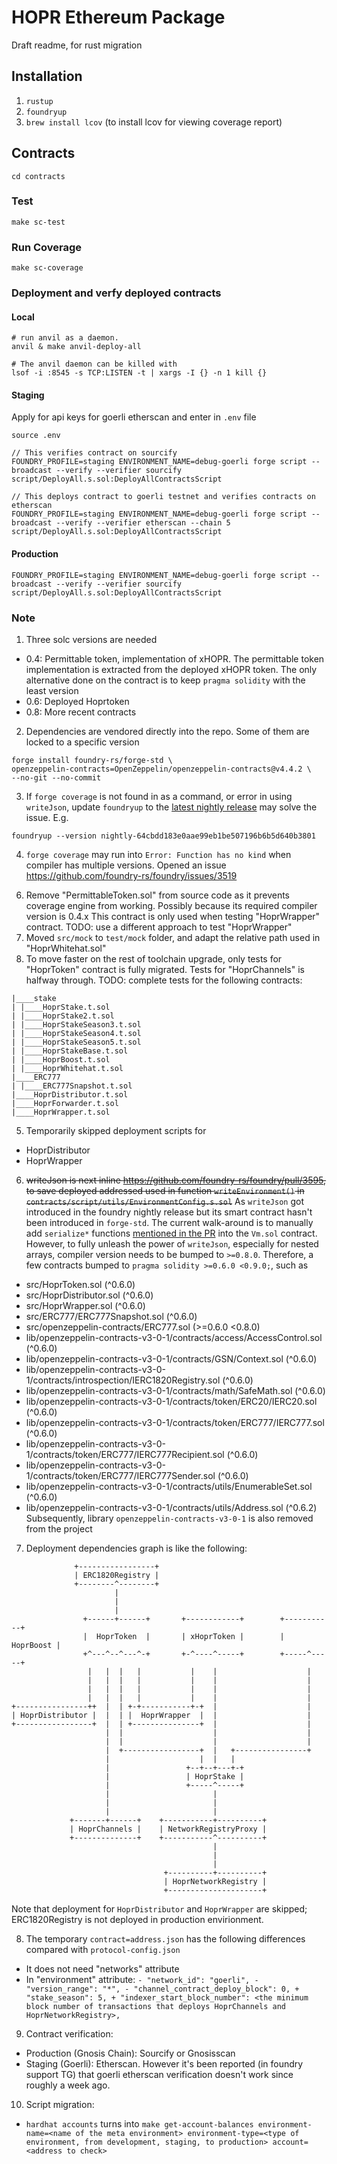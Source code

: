 # HOPR Ethereum Package

Draft readme, for rust migration

## Installation

1. `rustup`
2. `foundryup`
3. `brew install lcov` (to install lcov for viewing coverage report)

## Contracts

```
cd contracts
```

### Test

```
make sc-test
```

### Run Coverage

```
make sc-coverage
```

### Deployment and verfy deployed contracts

#### Local

```
# run anvil as a daemon.
anvil & make anvil-deploy-all
```

```
# The anvil daemon can be killed with
lsof -i :8545 -s TCP:LISTEN -t | xargs -I {} -n 1 kill {}
```

#### Staging

Apply for api keys for goerli etherscan and enter in `.env` file

```
source .env
```

```
// This verifies contract on sourcify
FOUNDRY_PROFILE=staging ENVIRONMENT_NAME=debug-goerli forge script --broadcast --verify --verifier sourcify script/DeployAll.s.sol:DeployAllContractsScript

// This deploys contract to goerli testnet and verifies contracts on etherscan
FOUNDRY_PROFILE=staging ENVIRONMENT_NAME=debug-goerli forge script --broadcast --verify --verifier etherscan --chain 5 script/DeployAll.s.sol:DeployAllContractsScript
```

#### Production

```
FOUNDRY_PROFILE=staging ENVIRONMENT_NAME=debug-goerli forge script --broadcast --verify --verifier sourcify script/DeployAll.s.sol:DeployAllContractsScript
```

### Note

1. Three solc versions are needed

- 0.4: Permittable token, implementation of xHOPR. The permittable token implementation is extracted from the deployed xHOPR token. The only alternative done on the contract is to keep `pragma solidity` with the least version
- 0.6: Deployed Hoprtoken
- 0.8: More recent contracts

2. Dependencies are vendored directly into the repo. Some of them are locked to a specific version

```
forge install foundry-rs/forge-std \
openzeppelin-contracts=OpenZeppelin/openzeppelin-contracts@v4.4.2 \
--no-git --no-commit
```

3. If `forge coverage` is not found in as a command, or error in using `writeJson`, update `foundryup` to the [latest nightly release](https://github.com/foundry-rs/foundry/releases) may solve the issue.
   E.g.

```
foundryup --version nightly-64cbdd183e0aae99eb1be507196b6b5d640b3801
```

4. `forge coverage` may run into `Error: Function has no kind` when compiler has multiple versions. Opened an issue https://github.com/foundry-rs/foundry/issues/3519

<!-- 5. To move faster on the migration of toolchain and to avoid constantly running into foundry's error during the compilation `Error: Discovered incompatible solidity versions in following`, the compiler version of the following contracts have be moved to `pragma solidity >=0.6.0 <0.9.0;`
- src/HoprToken.sol (^0.6.0)
- src/ERC777/ERC777Snapshot.sol (^0.6.0)
- src/openzeppelin-contracts/ERC777.sol (>=0.6.0 <0.8.0)
- lib/openzeppelin-contracts-v3-0-1/contracts/access/AccessControl.sol (^0.6.0)
- lib/openzeppelin-contracts-v3-0-1/contracts/GSN/Context.sol (^0.6.0)
- lib/openzeppelin-contracts-v3-0-1/contracts/introspection/IERC1820Registry.sol (^0.6.0)
- lib/openzeppelin-contracts-v3-0-1/contracts/math/SafeMath.sol (^0.6.0)
- lib/openzeppelin-contracts-v3-0-1/contracts/token/ERC20/IERC20.sol (^0.6.0)
- lib/openzeppelin-contracts-v3-0-1/contracts/token/ERC777/IERC777.sol (^0.6.0)
- lib/openzeppelin-contracts-v3-0-1/contracts/token/ERC777/IERC777Recipient.sol (^0.6.0)
- lib/openzeppelin-contracts-v3-0-1/contracts/token/ERC777/IERC777Sender.sol (^0.6.0)
- lib/openzeppelin-contracts-v3-0-1/contracts/utils/EnumerableSet.sol (^0.6.0)
- lib/openzeppelin-contracts-v3-0-1/contracts/utils/Address.sol (^0.6.2) -->

6. Remove "PermittableToken.sol" from source code as it prevents coverage engine from working. Possibly because its required compiler version is 0.4.x This contract is only used when testing "HoprWrapper" contract. TODO: use a different approach to test "HoprWrapper"
7. Moved `src/mock` to `test/mock` folder, and adapt the relative path used in "HoprWhitehat.sol"
8. To move faster on the rest of toolchain upgrade, only tests for "HoprToken" contract is fully migrated. Tests for "HoprChannels" is halfway through. TODO: complete tests for the following contracts:

```
|____stake
| |____HoprStake.t.sol
| |____HoprStake2.t.sol
| |____HoprStakeSeason3.t.sol
| |____HoprStakeSeason4.t.sol
| |____HoprStakeSeason5.t.sol
| |____HoprStakeBase.t.sol
| |____HoprBoost.t.sol
| |____HoprWhitehat.t.sol
|____ERC777
| |____ERC777Snapshot.t.sol
|____HoprDistributor.t.sol
|____HoprForwarder.t.sol
|____HoprWrapper.t.sol

```

5. Temporarily skipped deployment scripts for

- HoprDistributor
- HoprWrapper

6. <del>writeJson is next inline https://github.com/foundry-rs/foundry/pull/3595, to save deployed addressed used in function `writeEnvironment()` in `contracts/script/utils/EnvironmentConfig.s.sol`</del> As `writeJson` got introduced in the foundry nightly release but its smart contract hasn't been introduced in `forge-std`. The current walk-around is to manually add `serialize*` functions [mentioned in the PR](https://github.com/foundry-rs/foundry/pull/3595) into the `Vm.sol` contract.
   However, to fully unleash the power of `writeJson`, especially for nested arrays, compiler version needs to be bumped to `>=0.8.0`. Therefore, a few contracts bumped to `pragma solidity >=0.6.0 <0.9.0;`, such as

- src/HoprToken.sol (^0.6.0)
- src/HoprDistributor.sol (^0.6.0)
- src/HoprWrapper.sol (^0.6.0)
- src/ERC777/ERC777Snapshot.sol (^0.6.0)
- src/openzeppelin-contracts/ERC777.sol (>=0.6.0 <0.8.0)
- lib/openzeppelin-contracts-v3-0-1/contracts/access/AccessControl.sol (^0.6.0)
- lib/openzeppelin-contracts-v3-0-1/contracts/GSN/Context.sol (^0.6.0)
- lib/openzeppelin-contracts-v3-0-1/contracts/introspection/IERC1820Registry.sol (^0.6.0)
- lib/openzeppelin-contracts-v3-0-1/contracts/math/SafeMath.sol (^0.6.0)
- lib/openzeppelin-contracts-v3-0-1/contracts/token/ERC20/IERC20.sol (^0.6.0)
- lib/openzeppelin-contracts-v3-0-1/contracts/token/ERC777/IERC777.sol (^0.6.0)
- lib/openzeppelin-contracts-v3-0-1/contracts/token/ERC777/IERC777Recipient.sol (^0.6.0)
- lib/openzeppelin-contracts-v3-0-1/contracts/token/ERC777/IERC777Sender.sol (^0.6.0)
- lib/openzeppelin-contracts-v3-0-1/contracts/utils/EnumerableSet.sol (^0.6.0)
- lib/openzeppelin-contracts-v3-0-1/contracts/utils/Address.sol (^0.6.2)
  Subsequently, library `openzeppelin-contracts-v3-0-1` is also removed from the project

7. Deployment dependencies graph is like the following:

```
              +-----------------+
              | ERC1820Registry |
              +--------^--------+
                       |
                       |
                       |
                +------+------+       +------------+        +-----------+
                |  HoprToken  |       | xHoprToken |        | HoprBoost |
                +^---^--^---^-+       +-^----^-----+        +-----^-----+
                 |   |  |   |           |    |                    |
                 |   |  |   |           |    |                    |
                 |   |  |   |           |    |                    |
                 |   |  |   |           |    |                    |
+----------------++  |  | +-+-----------+-+  |                    |
| HoprDistributor |  |  | |  HoprWrapper  |  |                    |
+-----------------+  |  | +---------------+  |                    |
                     |  |                    |                    |
                     |  |                    |                    |
                     |  +-----------------+  |   +----------------+
                     |                    |  |   |
                     |                 +--+--+---+-+
                     |                 | HoprStake |
                     |                 +-----^-----+
                     |                       |
                     |                       |
                     |                       |
             +-------+------+    +-----------+----------+
             | HoprChannels |    | NetworkRegistryProxy |
             +--------------+    +-----------^----------+
                                             |
                                             |
                                             |
                                  +----------+----------+
                                  | HoprNetworkRegistry |
                                  +---------------------+
```

Note that deployment for `HoprDistributor` and `HoprWrapper` are skipped; ERC1820Registry is not deployed in production envirionment.

8. The temporary `contract=address.json` has the following differences compared with `protocol-config.json`

- It does not need "networks" attribute
- In "environment" attribute:
  `- "network_id": "goerli", - "version_range": "*", - "channel_contract_deploy_block": 0, + "stake_season": 5, + "indexer_start_block_number": <the minimum block number of transactions that deploys HoprChannels and HoprNetworkRegistry>,`

9. Contract verification:

- Production (Gnosis Chain): Sourcify or Gnosisscan
- Staging (Goerli): Etherscan. However it's been reported (in foundry support TG) that goerli etherscan verification doesn't work since roughly a week ago.

10. Script migration:

- `hardhat accounts` turns into `make get-account-balances environment-name=<name of the meta environment> environment-type=<type of environment, from development, staging, to production> account=<address to check>`
